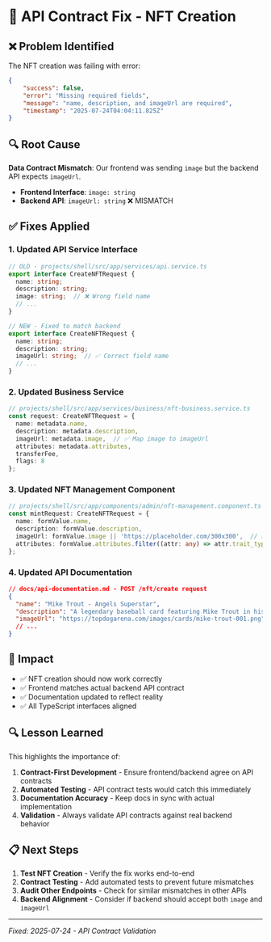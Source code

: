 # 🔧 API Contract Fix - NFT Creation

## ❌ **Problem Identified**
The NFT creation was failing with error:
```json
{
    "success": false,
    "error": "Missing required fields",
    "message": "name, description, and imageUrl are required",
    "timestamp": "2025-07-24T04:04:11.825Z"
}
```

## 🔍 **Root Cause**
**Data Contract Mismatch**: Our frontend was sending `image` but the backend API expects `imageUrl`.

- **Frontend Interface**: `image: string`
- **Backend API**: `imageUrl: string` ❌ MISMATCH

## ✅ **Fixes Applied**

### 1. **Updated API Service Interface**
```typescript
// OLD - projects/shell/src/app/services/api.service.ts
export interface CreateNFTRequest {
  name: string;
  description: string;
  image: string;  // ❌ Wrong field name
  // ...
}

// NEW - Fixed to match backend
export interface CreateNFTRequest {
  name: string;
  description: string;
  imageUrl: string;  // ✅ Correct field name
  // ...
}
```

### 2. **Updated Business Service**
```typescript
// projects/shell/src/app/services/business/nft-business.service.ts
const request: CreateNFTRequest = {
  name: metadata.name,
  description: metadata.description,
  imageUrl: metadata.image,  // ✅ Map image to imageUrl
  attributes: metadata.attributes,
  transferFee,
  flags: 8
};
```

### 3. **Updated NFT Management Component**
```typescript
// projects/shell/src/app/components/admin/nft-management.component.ts
const mintRequest: CreateNFTRequest = {
  name: formValue.name,
  description: formValue.description,
  imageUrl: formValue.image || 'https://placeholder.com/300x300',  // ✅ Fixed
  attributes: formValue.attributes.filter((attr: any) => attr.trait_type && attr.value)
};
```

### 4. **Updated API Documentation**
```json
// docs/api-documentation.md - POST /nft/create request
{
  "name": "Mike Trout - Angels Superstar",
  "description": "A legendary baseball card featuring Mike Trout in his Angels uniform.",
  "imageUrl": "https://topdogarena.com/images/cards/mike-trout-001.png",  // ✅ Fixed
  // ...
}
```

## 🎯 **Impact**
- ✅ NFT creation should now work correctly
- ✅ Frontend matches actual backend API contract
- ✅ Documentation updated to reflect reality
- ✅ All TypeScript interfaces aligned

## 🔍 **Lesson Learned**
This highlights the importance of:
1. **Contract-First Development** - Ensure frontend/backend agree on API contracts
2. **Automated Testing** - API contract tests would catch this immediately  
3. **Documentation Accuracy** - Keep docs in sync with actual implementation
4. **Validation** - Always validate API contracts against real backend behavior

## 📋 **Next Steps**
1. **Test NFT Creation** - Verify the fix works end-to-end
2. **Contract Testing** - Add automated tests to prevent future mismatches
3. **Audit Other Endpoints** - Check for similar mismatches in other APIs
4. **Backend Alignment** - Consider if backend should accept both `image` and `imageUrl`

---
*Fixed: 2025-07-24 - API Contract Validation*
